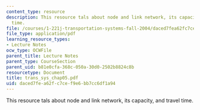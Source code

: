 ```yaml
---
content_type: resource
description: This resource tals about node and link network, its capacity, and travel
  time.
file: /courses/1-221j-transportation-systems-fall-2004/daced7fea62fc7cef9e6bb7cc6df1a94_trans_sys_chap05.pdf
file_type: application/pdf
learning_resource_types:
- Lecture Notes
ocw_type: OCWFile
parent_title: Lecture Notes
parent_type: CourseSection
parent_uid: b81e0cfa-368c-050a-30d0-2502b8824c8b
resourcetype: Document
title: trans_sys_chap05.pdf
uid: daced7fe-a62f-c7ce-f9e6-bb7cc6df1a94
---
```

This resource tals about node and link network, its capacity, and travel time.
